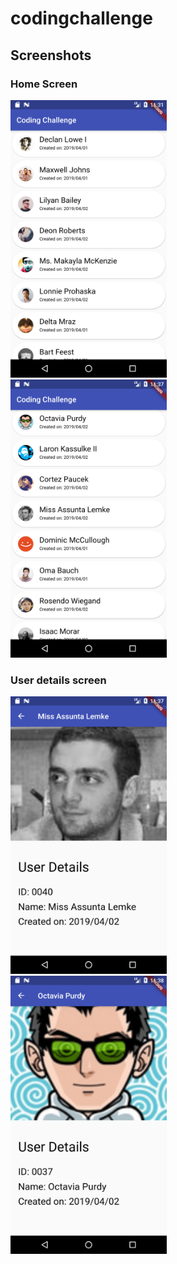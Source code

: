# codingchallenge

## Screenshots

### Home Screen
<img src="./screenshots/Screenshot_01.png" width="250px" />

<br />

<img src="./screenshots/Screenshot_02.png" width="250px" />

### User details screen
<img src="./screenshots/Screenshot_03.png" width="250px" />

<br />

<img src="./screenshots/Screenshot_04.png" width="250px" />

